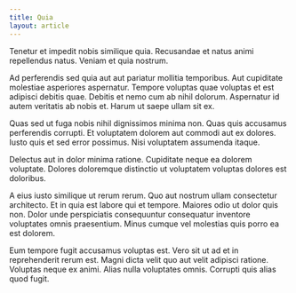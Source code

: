 ```yaml
---
title: Quia
layout: article
---
```

Tenetur et impedit nobis similique quia. Recusandae et natus animi repellendus natus. Veniam et quia nostrum.

Ad perferendis sed quia aut aut pariatur mollitia temporibus. Aut cupiditate molestiae asperiores aspernatur. Tempore voluptas quae voluptas et est adipisci debitis quae. Debitis et nemo cum ab nihil dolorum. Aspernatur id autem veritatis ab nobis et. Harum ut saepe ullam sit ex.

Quas sed ut fuga nobis nihil dignissimos minima non. Quas quis accusamus perferendis corrupti. Et voluptatem dolorem aut commodi aut ex dolores. Iusto quis et sed error possimus. Nisi voluptatem assumenda itaque.

Delectus aut in dolor minima ratione. Cupiditate neque ea dolorem voluptate. Dolores doloremque distinctio ut voluptatem voluptas dolores est doloribus.

A eius iusto similique ut rerum rerum. Quo aut nostrum ullam consectetur architecto. Et in quia est labore qui et tempore. Maiores odio ut dolor quis non. Dolor unde perspiciatis consequuntur consequatur inventore voluptates omnis praesentium. Minus cumque vel molestias quis porro ea est dolorem.

Eum tempore fugit accusamus voluptas est. Vero sit ut ad et in reprehenderit rerum est. Magni dicta velit quo aut velit adipisci ratione. Voluptas neque ex animi. Alias nulla voluptates omnis. Corrupti quis alias quod fugit.
